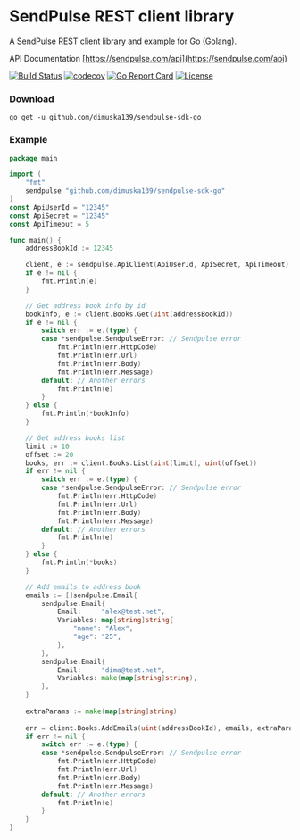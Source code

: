 # SendPulse REST client library
A SendPulse REST client library and example for Go (Golang).

API Documentation [https://sendpulse.com/api](https://sendpulse.com/api)

[![Build Status](https://travis-ci.org/dimuska139/sendpulse-sdk-go.svg?branch=master)](https://travis-ci.org/dimuska139/sendpulse-sdk-go)
[![codecov](https://codecov.io/gh/dimuska139/sendpulse-sdk-go/branch/master/graph/badge.svg)](https://codecov.io/gh/dimuska139/sendpulse-sdk-go)
[![Go Report Card](https://goreportcard.com/badge/github.com/dimuska139/sendpulse-sdk-go)](https://goreportcard.com/report/github.com/dimuska139/sendpulse-sdk-go)
[![License](https://img.shields.io/github/license/mashape/apistatus.svg)](https://github.com/dimuska139/sendpulse-sdk-go/blob/master/LICENSE)

### Download

```shell
go get -u github.com/dimuska139/sendpulse-sdk-go
```

### Example
```go
package main

import (
	"fmt"
	sendpulse "github.com/dimuska139/sendpulse-sdk-go"
)
const ApiUserId = "12345"
const ApiSecret = "12345"
const ApiTimeout = 5

func main() {
	addressBookId := 12345

	client, e := sendpulse.ApiClient(ApiUserId, ApiSecret, ApiTimeout)
	if e != nil {
		fmt.Println(e)
	}

	// Get address book info by id
	bookInfo, e := client.Books.Get(uint(addressBookId))
	if e != nil {
		switch err := e.(type) {
		case *sendpulse.SendpulseError: // Sendpulse error
			fmt.Println(err.HttpCode)
			fmt.Println(err.Url)
			fmt.Println(err.Body)
			fmt.Println(err.Message)
		default: // Another errors
			fmt.Println(e)
		}
	} else {
		fmt.Println(*bookInfo)
	}

	// Get address books list
	limit := 10
	offset := 20
	books, err := client.Books.List(uint(limit), uint(offset))
	if err != nil {
		switch err := e.(type) {
		case *sendpulse.SendpulseError: // Sendpulse error
			fmt.Println(err.HttpCode)
			fmt.Println(err.Url)
			fmt.Println(err.Body)
			fmt.Println(err.Message)
		default: // Another errors
			fmt.Println(e)
		}
	} else {
		fmt.Println(*books)
	}

	// Add emails to address book
	emails := []sendpulse.Email{
		sendpulse.Email{
			Email:     "alex@test.net",
			Variables: map[string]string{
				"name": "Alex",
				"age": "25",
			},
		},
		sendpulse.Email{
			Email:     "dima@test.net",
			Variables: make(map[string]string),
		},
	}
	
	extraParams := make(map[string]string)
	
	err = client.Books.AddEmails(uint(addressBookId), emails, extraParams)
	if err != nil {
		switch err := e.(type) {
		case *sendpulse.SendpulseError: // Sendpulse error
			fmt.Println(err.HttpCode)
			fmt.Println(err.Url)
			fmt.Println(err.Body)
			fmt.Println(err.Message)
		default: // Another errors
			fmt.Println(e)
		}
	}
}
```
